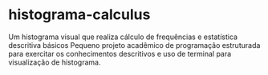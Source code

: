 # histograma-calculus
Um histograma visual que realiza cálculo de frequências e estatística descritiva básicos
Pequeno projeto acadêmico de programação estruturada para exercitar os conhecimentos descritivos e uso de terminal para visualização de histograma.
